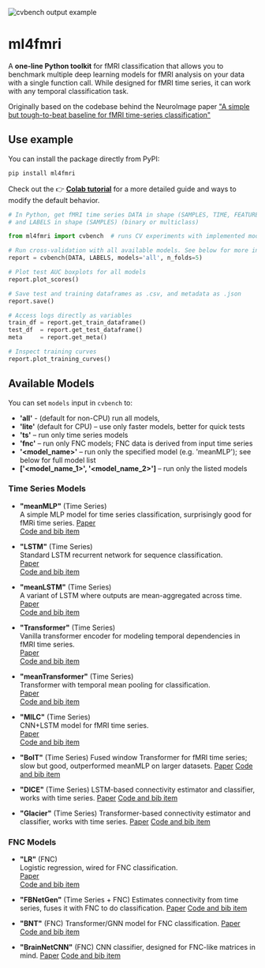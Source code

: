 ![cvbench output example](https://github.com/neuroneural/meanMLP/blob/ml4fmri/assets/cvbench_example.png?raw=true)
# ml4fmri

A **one-line Python toolkit** for fMRI classification that allows you to benchmark multiple deep learning models for fMRI analysis on your data with a single function call. While designed for fMRI time series, it can work with any temporal classification task.

Originally based on the codebase behind the NeuroImage paper ["A simple but tough-to-beat baseline for fMRI time-series classification"](https://doi.org/10.1016/j.neuroimage.2024.120909)

## Use example

You can install the package directly from PyPI:

```bash
pip install ml4fmri
```

Check out the 👉 [**Colab tutorial**](https://colab.research.google.com/drive/1-WtiB3ne4dkiOg8lt7MyzDYADMnE1lTv?usp=sharing) for a more detailed guide and ways to modify the default behavior.


```python
# In Python, get fMRI time series DATA in shape (SAMPLES, TIME, FEATURES)
# and LABELS in shape (SAMPLES) (binary or multiclass)

from ml4fmri import cvbench  # runs CV experiments with implemented models on the given data

# Run cross-validation with all available models. See below for more info on available `models`
report = cvbench(DATA, LABELS, models='all', n_folds=5)

# Plot test AUC boxplots for all models
report.plot_scores()

# Save test and training dataframes as .csv, and metadata as .json
report.save()

# Access logs directly as variables
train_df = report.get_train_dataframe()
test_df  = report.get_test_dataframe()
meta     = report.get_meta()

# Inspect training curves
report.plot_training_curves()
```


## Available Models
You can set `models` input in `cvbench` to:
- **'all'** - (default for non-CPU) run all models,
- **'lite'** (default for CPU) – use only faster models, better for quick tests  
- **'ts'** – run only time series models  
- **'fnc'** – run only FNC models; FNC data is derived from input time series  
- **'<model_name>'** – run only the specified model (e.g. 'meanMLP'); see below for full model list  
- **['<model_name_1>', '<model_name_2>']** – run only the listed models  

### Time Series Models

- **"meanMLP"** (Time Series)   
  A simple MLP model for time series classification, surprisingly good for fMRi time series.
  [Paper](https://doi.org/10.1016/j.neuroimage.2024.120909)  
  [Code and bib item](https://github.com/neuroneural/meanMLP/blob/ml4fmri/src/ml4fmri/models/meanMLP.py)

- **"LSTM"** (Time Series)  
  Standard LSTM recurrent network for sequence classification.  
  [Paper](https://doi.org/10.1162/neco.1997.9.8.1735)  
  [Code and bib item](https://github.com/neuroneural/meanMLP/blob/ml4fmri/src/ml4fmri/models/LSTM.py)

- **"meanLSTM"** (Time Series)  
  A variant of LSTM where outputs are mean-aggregated across time.  
  [Paper](https://doi.org/10.1016/j.neuroimage.2024.120909)  
  [Code and bib item](https://github.com/neuroneural/meanMLP/blob/ml4fmri/src/ml4fmri/models/meanLSTM.py)

- **"Transformer"** (Time Series)  
  Vanilla transformer encoder for modeling temporal dependencies in fMRI time series.  
  [Paper](https://doi.org/10.48550/arXiv.1706.03762)  
  [Code and bib item](https://github.com/neuroneural/meanMLP/blob/ml4fmri/src/ml4fmri/models/Transformer.py)

- **"meanTransformer"** (Time Series)  
  Transformer with temporal mean pooling for classification.  
  [Paper](https://doi.org/10.1016/j.neuroimage.2024.120909)  
  [Code and bib item](https://github.com/neuroneural/meanMLP/blob/ml4fmri/src/ml4fmri/models/meanTransformer.py)

- **"MILC"** (Time Series)  
  CNN+LSTM model for fMRI time series.  
  [Paper](https://doi.org/10.48550/arXiv.2007.16041)  
  [Code and bib item](https://github.com/neuroneural/meanMLP/blob/ml4fmri/src/ml4fmri/models/MILC.py)

- **"BolT"** (Time Series)
  Fused window Transformer for fMRI time series; slow but good, outperformed meanMLP on larger datasets.
  [Paper](https://doi.org/10.1016/j.media.2023.102841)
  [Code and bib item](https://github.com/neuroneural/meanMLP/blob/ml4fmri/src/ml4fmri/models/BolT.py)

- **"DICE"** (Time Series)
  LSTM-based connectivity estimator and classifier, works with time series.
  [Paper](https://doi.org/10.1016/j.neuroimage.2022.119737)
  [Code and bib item](https://github.com/neuroneural/meanMLP/blob/ml4fmri/src/ml4fmri/models/DICE.py)

- **"Glacier"** (Time Series)
  Transformer-based connectivity estimator and classifier, works with time series.
  [Paper](https://doi.org/10.1109/ICASSP49357.2023.10097126)
  [Code and bib item](https://github.com/neuroneural/meanMLP/blob/ml4fmri/src/ml4fmri/models/Glacier.py)

### FNC Models

- **"LR"** (FNC)  
  Logistic regression, wired for FNC classification.  
  [Paper](https://doi.org/10.1080/01621459.1944.10500699)  
  [Code and bib item](https://github.com/neuroneural/meanMLP/blob/ml4fmri/src/ml4fmri/models/LR.py)

- **"FBNetGen"** (Time Series + FNC)
  Estimates connectivity from time series, fuses it with FNC to do classification.
  [Paper](https://openreview.net/forum?id=oWFphg2IKon)
  [Code and bib item](https://github.com/neuroneural/meanMLP/blob/ml4fmri/src/ml4fmri/models/FBNetGen.py)

- **"BNT"** (FNC)
  Transformer/GNN model for FNC classification.
  [Paper](https://openreview.net/forum?id=1cJ1cbA6NLN)
  [Code and bib item](https://github.com/neuroneural/meanMLP/blob/ml4fmri/src/ml4fmri/models/BNT.py)

- **"BrainNetCNN"** (FNC)
  CNN classifier, designed for FNC-like matrices in mind.
  [Paper](https://doi.org/10.1016/j.neuroimage.2016.09.046)
  [Code and bib item](https://github.com/neuroneural/meanMLP/blob/ml4fmri/src/ml4fmri/models/BrainNetCNN.py)

